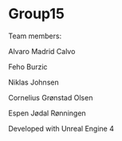 # Group15

Team members:

Alvaro Madrid Calvo

Feho Burzic

Niklas Johnsen

Cornelius Grønstad Olsen

Espen Jødal Rønningen


Developed with Unreal Engine 4
